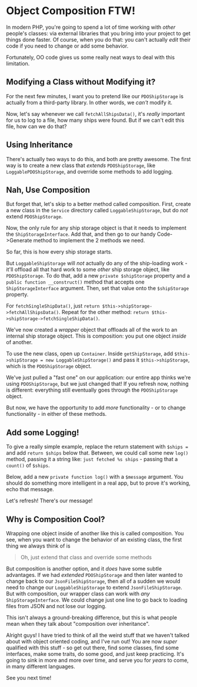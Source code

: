 # Object Composition FTW!

In modern PHP, you're going to spend a lot of time working with *other* people's
classes: via external libraries that you bring into your project to get things done
faster. Of course, when you do that: you can't actually *edit* their code if you need
to change or add some behavior.

Fortunately, OO code gives us some really neat ways to deal with this limitation.

## Modifying a Class without Modifying it?

For the next few minutes, I want you to pretend like our `PDOShipStorage` is actually
from a third-party library. In other words, we *can't* modify it.

Now, let's say whenever we call `fetchAllShipsData()`, it's *really* important for
us to log to a file, how many ships were found. But if we can't edit this file, how
can we do that?

## Using Inheritance

There's actually two ways to do this, and both are pretty awesome. The first way
is to create a new class that *extends* `PDOShipStorage`, like `LoggablePDOShipStorage`,
and override some methods to add logging.

## Nah, Use Composition

But forget that, let's skip to a better method called composition. First, create
a new class in the `Service` directory called `LoggableShipStorage`, but do *not*
extend `PDOShipStorage`.

Now, the only rule for any ship storage object is that it needs to implement the
`ShipStorageInterface`. Add that, and then go to our handy Code->Generate method
to implement the 2 methods we need.

So far, this is how every ship storage starts.

But `LoggableShipStorage` will *not* actually do any of the ship-loading work - it'll
offload all that hard work to some *other* ship storage object, like `PDOShipStorage`.
To do that, add a new `private $shipStorage` property and a `public function __construct()`
method that accepts one `ShipStorageInterface` argument. Then, set that value onto
the `$shipStorage` property.

For `fetchSingleShipData()`, just `return $this->shipStorage->fetchAllShipsData()`.
Repeat for the other method: `return $this->shipStorage->fetchSingleShipData()`.

We've now created a *wrapper* object that offloads all of the work to an internal
ship storage object. This is composition: you put one object *inside* of another.

To use the new class, open up `Container`. Inside `getShipStorage`, add
`$this->shipStorage = new LoggableShipStorage()` and pass it `$this->shipStorage`,
which is the `PDOShipStorage` object.

We've just pulled a "fast one" on our application: our entire app thinks
we're using `PDOShipStorage`, but we just changed that! If you refresh now, nothing
is different: everything still eventually goes through the `PDOShipStorage` object.

But now, we have the opportunity to add *more* functionality - or to change functionality -
in either of these methods.

## Add some Logging!

To give a really simple example, replace the return statement with `$ships =` and
add `return $ships` below that. Between, we could call some new `log()` method, passing
it a string like: `just fetched %s ships` - passing that a `count()` of `$ships`.

Below, add a new `private function log()` with a `$message` argument. You should
do something more intelligent in a real app, but to prove it's working, echo that
message.

Let's refresh! There's our message!

## Why is Composition Cool?

Wrapping one object inside of another like this is called composition. You see,
when you want to change the behavior of an existing class, the first thing we always
think of is

> Oh, just extend that class and override some methods

But composition is another option, and it *does* have some subtle advantages. If
we had *extended* `PDOShipStorage` and then later wanted to change back to our
`JsonFileShipStorage`, then all of a sudden we would need to change our `LoggableShipStorage`
to extend `JsonFileShipStorage`. But with composition, our wrapper class can work
with *any* `ShipStorageInterface`. We could change just one line to go back to loading
files from JSON and not lose our logging.

This isn't always a ground-breaking difference, but this is what people mean when
they talk about "composition over inheritance".

Alright guys! I have tried to think of all the weird stuff that we haven't talked
about with object oriented coding, and I've run out! You are now *super* qualified
with this stuff - so get out there, find some classes, find some interfaces, make
some traits, do some good, and just keep practicing. It's going to sink in more and
more over time, and serve you for *years* to come, in many different languages.

See you next time!
